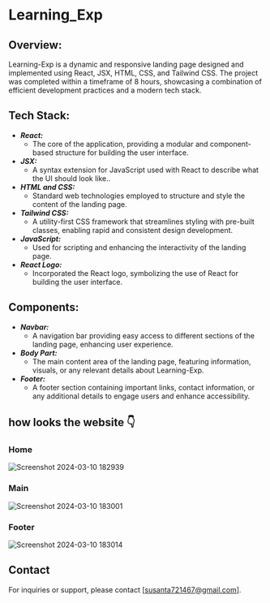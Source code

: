 # Learning_Exp
## Overview:
 Learning-Exp is a dynamic and responsive landing page designed and implemented using React, JSX, HTML, CSS, and Tailwind CSS. The project was completed within a timeframe of 8 hours, showcasing a combination of efficient development practices and a modern tech stack.

## Tech Stack:
* ***React:***
  * The core of the application, providing a modular and component-based structure for building the user interface.
* ***JSX:***
  * A syntax extension for JavaScript used with React to describe what the UI should look like..
* ***HTML and CSS:***
  * Standard web technologies employed to structure and style the content of the landing page.
* ***Tailwind CSS:***
  * A utility-first CSS framework that streamlines styling with pre-built classes, enabling rapid and consistent design development.
* ***JavaScript:***
  * Used for scripting and enhancing the interactivity of the landing page.
* ***React Logo:***
  *  Incorporated the React logo, symbolizing the use of React for building the user interface.

## Components:
* ***Navbar:***
  * A navigation bar providing easy access to different sections of the landing page, enhancing user experience.
* ***Body Part:***
  *  The main content area of the landing page, featuring information, visuals, or any relevant details about Learning-Exp.
* ***Footer:***
  *  A footer section containing important links, contact information, or any additional details to engage users and enhance accessibility.

## how looks the website 👇
### Home

![Screenshot 2024-03-10 182939](https://github.com/Susanta0/Learning_Exp/assets/130533362/f688a540-7fef-45c1-827a-26036f272a6d)

### Main

![Screenshot 2024-03-10 183001](https://github.com/Susanta0/Learning_Exp/assets/130533362/5cf07961-e0e0-4cff-8641-9c51256ed368)

### Footer

![Screenshot 2024-03-10 183014](https://github.com/Susanta0/Learning_Exp/assets/130533362/f2ed912a-ba9a-4665-9ac4-29b0ea73c3ea)


## Contact

For inquiries or support, please contact [susanta721467@gmail.com].
